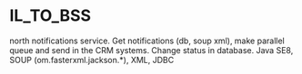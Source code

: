 # IL_TO_BSS
north notifications service. Get notifications (db, soup xml), make parallel queue and send in the CRM systems. Change status in database.
Java SE8, SOUP (om.fasterxml.jackson.*), XML, JDBC
